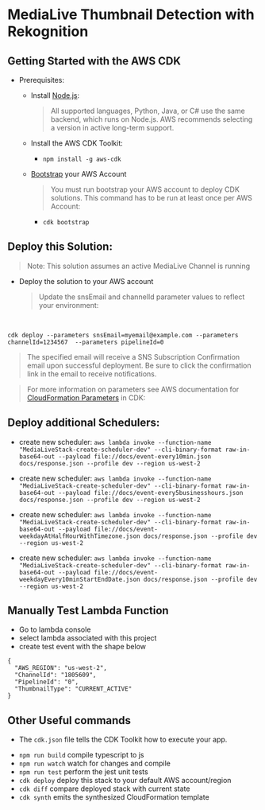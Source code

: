 # MediaLive Thumbnail Detection with Rekognition 


## Getting Started with the AWS CDK
- Prerequisites: 
    - Install [Node.js](https://nodejs.org/en/download): 
      > All supported languages, Python, Java, or C# use the same backend, which runs on Node.js. AWS recommends selecting a version in active long-term support. 

    - Install the AWS CDK Toolkit:  
      - `npm install -g aws-cdk`

    - [Bootstrap](https://docs.aws.amazon.com/cdk/v2/guide/bootstrapping.html) your AWS Account
      > You must run bootstrap your AWS account to deploy CDK solutions. This command has to be run at least once per AWS Account:

      - `cdk bootstrap `



## Deploy this Solution:  
  > Note: This solution assumes an active MediaLive Channel is running 

  - Deploy the solution to your AWS account
    > Update the snsEmail and channelId parameter values to reflect your environment: 
<br>
  
  ` cdk deploy --parameters snsEmail=myemail@example.com --parameters channelId=1234567  --parameters pipelineId=0 `
  > The specified email will receive a SNS Subscription Confirmation email upon successful deployment. Be sure to click the confirmation link in the email to receive notifications. 

  > For more information on parameters see AWS documentation for [CloudFormation Parameters](https://docs.aws.amazon.com/cdk/v2/guide/parameters.html#parameters_use) in CDK: 


## Deploy additional Schedulers:

  - create new scheduler: `aws lambda invoke --function-name "MediaLiveStack-create-scheduler-dev" --cli-binary-format raw-in-base64-out --payload file://docs/event-every10min.json docs/response.json --profile dev --region us-west-2`
  
  - create new scheduler: `aws lambda invoke --function-name "MediaLiveStack-create-scheduler-dev" --cli-binary-format raw-in-base64-out --payload file://docs/event-every5businesshours.json docs/response.json --profile dev --region us-west-2`

  - create new scheduler: `aws lambda invoke --function-name "MediaLiveStack-create-scheduler-dev" --cli-binary-format raw-in-base64-out --payload file://docs/event-weekdayAtHalfHourWithTimezone.json docs/response.json --profile dev --region us-west-2`

  - create new scheduler: `aws lambda invoke --function-name "MediaLiveStack-create-scheduler-dev" --cli-binary-format raw-in-base64-out --payload file://docs/event-weekdayEvery10minStartEndDate.json docs/response.json --profile dev --region us-west-2`


## Manually Test Lambda Function
- Go to lambda console 
- select lambda associated with this project 
- create test event with the shape below 

```
{
  "AWS_REGION": "us-west-2",
  "ChannelId": "1805609",   
  "PipelineId": "0",
  "ThumbnailType": "CURRENT_ACTIVE"
}
```



## Other Useful commands

- The `cdk.json` file tells the CDK Toolkit how to execute your app.

* `npm run build`   compile typescript to js
* `npm run watch`   watch for changes and compile
* `npm run test`    perform the jest unit tests
* `cdk deploy`      deploy this stack to your default AWS account/region
* `cdk diff`        compare deployed stack with current state
* `cdk synth`       emits the synthesized CloudFormation template
